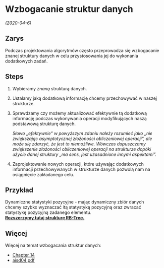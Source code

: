 # Wzbogacanie struktur danych
*(2020-04-6)*

## Zarys

Podczas projektowania algorytmów często przeprowadza się wzbogacanie znanej struktury danych w celu przystosowania jej do wykonania dodatkowych zadań.

## Steps

1. Wybieramy *znaną* strukturą danych.
2. Ustalamy jaką dodatkową informację chcemy przechowywać w naszej strukturze.
3. Sprawdzamy czy możemy aktualizować efektywnie tą dodatkową informację podczas wykonywania operacji modyfikujących naszą podstawową strukturę danych.

    *Słowo „efektywnie” w powyższym zdaniu należy rozumieć jako „nie zwiększając asymptotycznej złożoności obliczeniowej operacji”, ale może się zdarzyć, że jest to niemożliwe. Wówczas dopuszczamy zwiększenie złożoności obliczeniowej operacji na strukturze dopóki użycie danej struktury „ma sens, jest uzasadnione innymi aspektami”.*
4. Zaprojektowanie nowych operacji, które używając dodatkowych informacji przechowywanych w strukturze danych pozwolą nam na osiągnięcie zakładanego celu.

## Przykład

Dynamiczne statystyki pozycyjne - mając dynamiczny zbiór danych chcemy szybko wyznaczać $i$tą statystyką pozycyjną oraz zwracać statystykę pozycyjną zadanego elementu.\
[**Rozszerzymy tutaj strukturę RB-Tree.**](rb-trees-ze-statystykami-pozycyjnymi.md)

## Więcej

Więcej na temat wzbogacania struktur danych:

- [Chapter 14](https://web.ist.utl.pt/~fabio.ferreira/material/asa/clrs.pdf)
- [aisd04.pdf](https://drive.google.com/drive/folders/0B83LMR1NBoUXLXdYZ2hsNFBqTTA)
